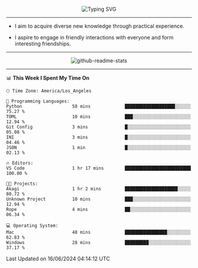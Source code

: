 <p align="center">
  <img src="https://readme-typing-svg.demolab.com?font=Fira+Code&weight=500&size=32&duration=2500&pause=1600&center=true&vCenter=true&random=false&width=1024&height=64&lines=Hi+there+%F0%9F%91%8B;I'm+delighted+you+could+make+it+here+%F0%9F%8E%89;I'm+Harry%2C+a+college+student+still+finding+my+way" alt="Typing SVG" />
</p>


---


- I aim to acquire diverse new knowledge through practical experience.

- I aspire to engage in friendly interactions with everyone and form interesting friendships.


---


<p align="center">
  <img src="https://github-readme-stats.vercel.app/api?username=Harry-Jing&show_icons=true" alt="github-readme-stats"/>
</p>


---

<!--START_SECTION:waka-->
📊 **This Week I Spent My Time On** 

```text
🕑︎ Time Zone: America/Los_Angeles

💬 Programming Languages: 
Python                   58 mins             ███████████████████░░░░░░   75.27 % 
TOML                     10 mins             ███░░░░░░░░░░░░░░░░░░░░░░   12.94 % 
Git Config               3 mins              █░░░░░░░░░░░░░░░░░░░░░░░░   05.08 % 
INI                      3 mins              █░░░░░░░░░░░░░░░░░░░░░░░░   04.46 % 
JSON                     1 min               █░░░░░░░░░░░░░░░░░░░░░░░░   02.13 % 

🔥 Editors: 
VS Code                  1 hr 17 mins        █████████████████████████   100.00 % 

🐱‍💻 Projects: 
Akagi                    1 hr 2 mins         ████████████████████░░░░░   80.72 % 
Unknown Project          10 mins             ███░░░░░░░░░░░░░░░░░░░░░░   12.94 % 
Rope                     4 mins              ██░░░░░░░░░░░░░░░░░░░░░░░   06.34 % 

💻 Operating System: 
Mac                      48 mins             ████████████████░░░░░░░░░   62.83 % 
Windows                  28 mins             █████████░░░░░░░░░░░░░░░░   37.17 % 
```


 Last Updated on 16/06/2024 04:14:12 UTC
<!--END_SECTION:waka-->
